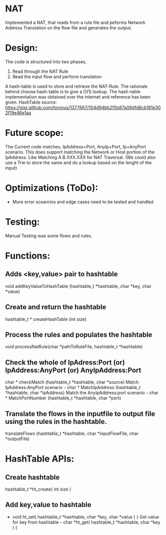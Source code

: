 # NAT
Implemented a NAT, that reads from a rule file and peforms Network Address Translation on the flow file and generates the output.

Design:
=======
The code is structured into two phases,
  1) Read through the NAT Rule
  2) Read the input flow and perform translation

A hash-table is used to store and retrieve the NAT-Rule. 
The rationale behind choose hash-table is to give a O(1) lookup. 
The hash-table implementation was obtained over the internet and reference has been given.
HashTable source: https://gist.github.com/tonious/1377667/104d94bb2f5b87a09dfd8cb181e302f19e46e1aa


Future scope:
============
The Current code matches, IpAddress+Port, AnyIp+Port, Ip+AnyPort scenario.
This does support matching the Network or Host portion of the IpAddress. Like Matching A.B.XXX.XXX for NAT Traversal.
(We could also use a Trie to store the same and do a lookup based on the lenght of the input)


Optimizations (ToDo):
=====================
- More error sceanrios and edge cases need to be tested and handled

Testing:
========
Manual Testing was some flows and rules.


Functions:
==========

Adds <key,value> pair to hashtable
----------------------------------  
void addKeyValueToHashTable (hashtable_t *hashtable, char *key, char *value)


Create and return the hashtable
-------------------------------
hashtable_t * createHashTable (int size)

Process the rules and populates the hashtable
---------------------------------------------
void processNatRule(char *pathToRuleFile, hashtable_t *hashtable)


Check the whole of IpAdress:Port (or) IpAddress:AnyPort (or) AnyIpAddress:Port
------------------------------------------------------------------------------
char * checkMatch (hashtable_t *hashtable, char *source)
Match IpAddress:AnyPort scenario - char * MatchIpAddress (hashtable_t *hashtable, char *ipAddress)
Match the AnyIpAddress:port scenario - char * MatchPortNumber (hashtable_t *hashtable, char *port)

Translate the flows in the inputfile to output file using the rules in the hashtable.
-------------------------------------------------------------------------------------
translateFlows (hashtable_t *hashtable, char *inputFlowFile, char *outputFile)


HashTable APIs:
==============
Create hashtable
----------------
hashtable_t *ht_create( int size )

Add key,value to hashtable
--------------------------
- void ht_set( hashtable_t *hashtable, char *key, char *value ) {
Get value for key from hashtable - char *ht_get( hashtable_t *hashtable, char *key ) {






